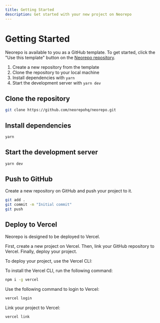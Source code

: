 ```yaml
---
title: Getting Started
description: Get started with your new project on Neorepo
---
```


# Getting Started

Neorepo is available to you as a GitHub template. To get started, click the "Use this template" button on the [Neorepo repository](https://github.com/neorepohq/neorepo).

1. Create a new repository from the template
2. Clone the repository to your local machine
3. Install dependencies with `yarn`
4. Start the development server with `yarn dev`

## Clone the repository

```bash
git clone https://github.com/neorepohq/neorepo.git
```

## Install dependencies

```bash
yarn
```

## Start the development server

```bash
yarn dev
```

## Push to GitHub

Create a new repository on GitHub and push your project to it.

```bash
git add .
git commit -m "Initial commit"
git push
```

## Deploy to Vercel

Neorepo is designed to be deployed to Vercel.

First, create a new project on Vercel. Then, link your GitHub repository to Vercel. Finally, deploy your project.

To deploy your project, use the Vercel CLI:

To install the Vercel CLI, run the following command:

```bash
npm i -g vercel
```

Use the following command to login to Vercel:

```bash
vercel login
```

Link your project to Vercel:

```bash
vercel link
```
